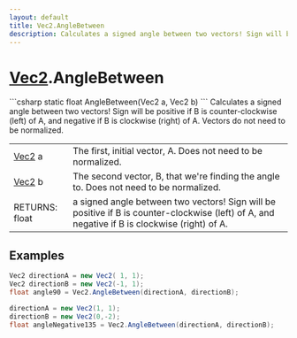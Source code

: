 ```yaml
---
layout: default
title: Vec2.AngleBetween
description: Calculates a signed angle between two vectors! Sign will be positive if B is counter-clockwise (left) of A, and negative if B is clockwise (right) of A. Vectors do not need to be normalized.
---
```

# [Vec2]({{site.url}}/Pages/Reference/Vec2.html).AngleBetween

<div class='signature' markdown='1'>
```csharp
static float AngleBetween(Vec2 a, Vec2 b)
```
Calculates a signed angle between two vectors! Sign will
be positive if B is counter-clockwise (left) of A, and negative
if B is clockwise (right) of A. Vectors do not need to be
normalized.
</div>

|  |  |
|--|--|
|[Vec2]({{site.url}}/Pages/Reference/Vec2.html) a|The first, initial vector, A. Does not need to be             normalized.|
|[Vec2]({{site.url}}/Pages/Reference/Vec2.html) b|The second vector, B, that we're finding the              angle to. Does not need to be normalized.|
|RETURNS: float|a signed angle between two vectors! Sign will be positive if B is counter-clockwise (left) of A, and negative if B is clockwise (right) of A.|





## Examples

```csharp
Vec2 directionA = new Vec2( 1, 1);
Vec2 directionB = new Vec2(-1, 1);
float angle90 = Vec2.AngleBetween(directionA, directionB);

directionA = new Vec2(1, 1);
directionB = new Vec2(0,-2);
float angleNegative135 = Vec2.AngleBetween(directionA, directionB);
```

